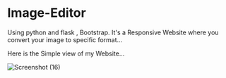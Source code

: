 # Image-Editor
Using python and flask , Bootstrap. It's a Responsive Website where you convert your image to specific format...

Here is the Simple view of my Website...

![Screenshot (16)](https://user-images.githubusercontent.com/102974292/236415351-2b9366cf-ee4d-4c01-beee-1485e02424e1.png)
